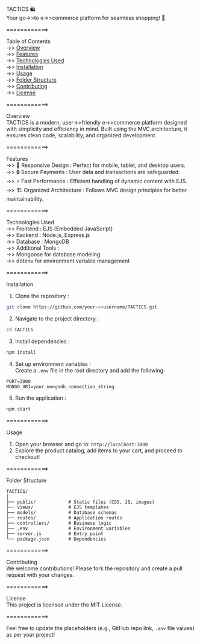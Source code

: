 TACTICS 🛍️  
Your go->>to e->>commerce platform for seamless shopping! 🚀  

============>

   Table of Contents   
->> [Overview](#overview)  
->> [Features](#features)  
->> [Technologies Used](#technologies->>used)  
->> [Installation](#installation)  
->> [Usage](#usage)  
->> [Folder Structure](#folder->>structure)  
->> [Contributing](#contributing)  
->> [License](#license)  

============>

   Overview   
TACTICS is a modern, user->>friendly e->>commerce platform designed with simplicity and efficiency in mind. Built using the MVC architecture, it ensures clean code, scalability, and organized development.  

============>

   Features   
->> 🌟  Responsive Design : Perfect for mobile, tablet, and desktop users.  
->> 🔒  Secure Payments : User data and transactions are safeguarded.  
->> ⚡  Fast Performance : Efficient handling of dynamic content with EJS.  
->> 🏗️  Organized Architecture : Follows MVC design principles for better maintainability.  

============>

   Technologies Used   
->>  Frontend : EJS (Embedded JavaScript)  
->>  Backend : Node.js, Express.js  
->>  Database : MongoDB  
->>  Additional Tools :  
  ->> Mongoose for database modeling  
  ->> dotenv for environment variable management  

============>

   Installation   

1.  Clone the repository :  
   ```bash  
   git clone https://github.com/your->>username/TACTICS.git  
   ```  

2.  Navigate to the project directory :  
   ```bash  
   cd TACTICS  
   ```  

3.  Install dependencies :  
   ```bash  
   npm install  
   ```  

4.  Set up environment variables :  
   Create a `.env` file in the root directory and add the following:  
   ```env  
   PORT=3000  
   MONGO_URI=your_mongodb_connection_string  
   ```  

5.  Run the application :  
   ```bash  
   npm start  
   ```  

============>

   Usage   
1. Open your browser and go to: `http://localhost:3000`  
2. Explore the product catalog, add items to your cart, and proceed to checkout!  

============>

   Folder Structure   
```  
TACTICS/  
│  
├── public/            # Static files (CSS, JS, images)  
├── views/             # EJS templates  
├── models/            # Database schemas  
├── routes/            # Application routes  
├── controllers/       # Business logic  
├── .env               # Environment variables  
├── server.js          # Entry point  
└── package.json       # Dependencies  
```  

============>

   Contributing   
We welcome contributions! Please fork the repository and create a pull request with your changes.  

============>

   License   
This project is licensed under the MIT License.  

============>  

Feel free to update the placeholders (e.g., GitHub repo link, `.env` file values) as per your project!
